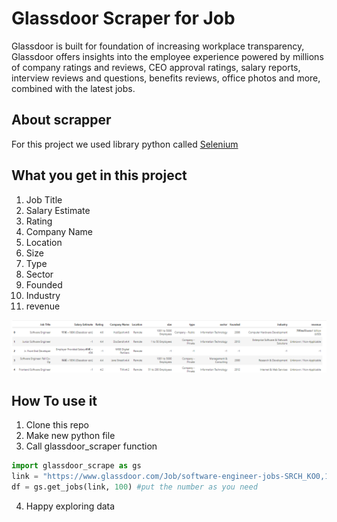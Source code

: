 # Glassdoor Scraper for Job

Glassdoor is built for foundation of increasing workplace transparency, Glassdoor offers insights into the employee experience powered by millions of company ratings and reviews, CEO approval ratings, salary reports, interview reviews and questions, benefits reviews, office photos and more, combined with the latest jobs.

## About scrapper

For this project we used library python called [Selenium](https://selenium-python.readthedocs.io/)

## What you get in this project

1. Job Title
2. Salary Estimate
3. Rating
4. Company Name
5. Location
6. Size
7. Type
8. Sector
9. Founded
10. Industry
11. revenue

![alt text](result.png)

## How To use it

1. Clone this repo
2. Make new python file
3. Call glassdoor_scraper function

```python
import glassdoor_scrape as gs
link = "https://www.glassdoor.com/Job/software-engineer-jobs-SRCH_KO0,17.htm?context=Jobs&clickSource=searchBox" # input link of job and place you want
df = gs.get_jobs(link, 100) #put the number as you need
```

4. Happy exploring data
